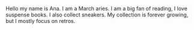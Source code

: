 Hello my name is Ana. 
I am a March aries.
I am a big fan of reading, I love suspense books. 
I also collect sneakers. My collection is forever growing, but I mostly focus on retros. 